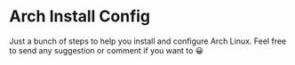 # Arch Install Config

Just a bunch of steps to help you install and configure Arch Linux.
Feel free to send any suggestion or comment if you want to 😀
